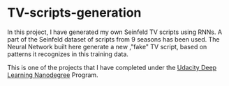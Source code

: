 # TV-scripts-generation

In this project, I have generated my own Seinfeld TV scripts using RNNs. A part of the Seinfeld dataset of scripts from 9 seasons has been used. The Neural Network built here generate a new ,"fake" TV script, based on patterns it recognizes in this training data.


This is one of the projects that I have completed under the [Udacity Deep Learning Nanodegree](https://www.udacity.com/course/deep-learning-nanodegree--nd101) Program.
